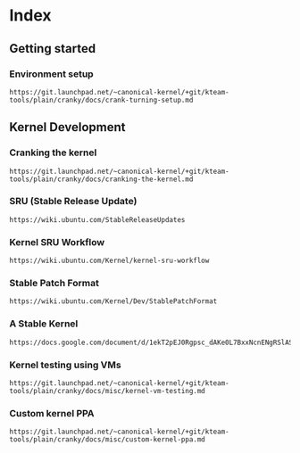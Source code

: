 #                             Index

## Getting started

### Environment setup
```
https://git.launchpad.net/~canonical-kernel/+git/kteam-tools/plain/cranky/docs/crank-turning-setup.md
```

## Kernel Development

### Cranking the kernel
```
https://git.launchpad.net/~canonical-kernel/+git/kteam-tools/plain/cranky/docs/cranking-the-kernel.md
```

### SRU (Stable Release Update)
```
https://wiki.ubuntu.com/StableReleaseUpdates
```

###  Kernel SRU Workflow
```
https://wiki.ubuntu.com/Kernel/kernel-sru-workflow
```

### Stable Patch Format
```
https://wiki.ubuntu.com/Kernel/Dev/StablePatchFormat
```

### A Stable Kernel
```
https://docs.google.com/document/d/1ekT2pEJ0Rgpsc_dAKe0L7BxxNcnENgRSlASub4wGxWg
```

### Kernel testing using VMs
```
https://git.launchpad.net/~canonical-kernel/+git/kteam-tools/plain/cranky/docs/misc/kernel-vm-testing.md
```

### Custom kernel PPA
```
https://git.launchpad.net/~canonical-kernel/+git/kteam-tools/plain/cranky/docs/misc/custom-kernel-ppa.md
```
